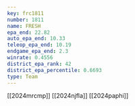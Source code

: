 ```yaml
---
key: frc1811
number: 1811
name: FRESH
epa_end: 22.82
auto_epa_end: 10.33
teleop_epa_end: 10.19
endgame_epa_end: 2.3
winrate: 0.4556
district_epa_rank: 42
district_epa_percentile: 0.6693
type: Team
---
```

[[2024mrcmp]]
[[2024njfla]]
[[2024paphi]]
